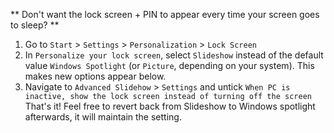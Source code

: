 ** Don't want the lock screen + PIN to appear every time your screen goes to sleep? **

1. Go to `Start` > `Settings` > `Personalization` > `Lock Screen`
2. In `Personalize your lock screen`, select `Slideshow` instead of the default value `Windows Spotlight` (or `Picture`, depending on your system). This makes new options appear below.
3. Navigate to `Advanced Slidehow` > `Settings` and untick `When PC is inactive, show the lock screen instead of turning off the screen`
That's it! Feel free to revert back from Slideshow to Windows spotlight afterwards, it will maintain the setting.